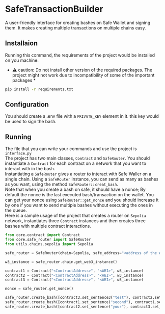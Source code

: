 # SafeTransactionBuilder
A user-friendly interface for creating bashes on Safe Wallet and signing them. It makes creating multiple transactions on multiple chains easy.
## Installaion
Running this command, the requirements of the project would be installed on you machine.
* ⚠️ caution: Do not install other version of the required packages. The project might not work due to incompatibility of some of the important packages *
```bash
pip install -r requirements.txt
```
## Configuration
You should create a .env file with a ```PRIVATE_KEY``` element in it. this key would be used to sign the bash.
## Running
The file that you can write your commands and use the project is ```interface.py```   
The project has two main classes, ```Contract``` and ```SafeRouter```. You should instantiate a ```Contract``` for each contract on a network that you want to interact with in the bash.    
Instantiating a ```SafeRouter``` gives a router to interact with Safe Waller on a single chain. Using a ```SafeRouter``` instance, you can send as many as bashes as you want, using the method ```SafeRouter::creat_bash```.   
Note that when you create a bash on safe, it should have a nonce; By default the nonce is the last executed bash/transaction on the wallet. You can get your nonce using ```SafeRouter::get_nonce``` and you should increase it by one if you want to send multiple bashes without executing the ones in the queue.   
Here is a sample usage of the project that creates a router on ```Sepolia``` network, instantiates three ```Contract``` instances and then creates three bashes with multiple contract interactions.
```Python
from core.contract import Contract
from core.safe_router import SafeRouter
from utils.chains.sepolia import Sepolia

safe_router = SafeRouter(chain=Sepolia, safe_address="<address of the wallet on Safe")

w3_instance = safe_router.chain.get_web3_instance()

contract1 = Contract("<ContractAddress>", "<ABI>", w3_instance)
contract2 = Contract("<ContractAddress>", "<ABI>", w3_instance)
contract3 = Contract("<ContractAddress>", "<ABI>", w3_instance)

nonce = safe_router.get_nonce()

safe_router.create_bash([contract3.set_sentence3("test"), contract2.set_sentence("one")])
safe_router.create_bash([contract1.set_sentence("second"), contract1.set_sentence("wow"), contract3.set_sentence3("fire")], nonce+1)
safe_router.create_bash([contract2.set_sentence("your"), contract3.set_sentence3("my"), contract2.set_sentence("diamond")], nonce+2)
```
